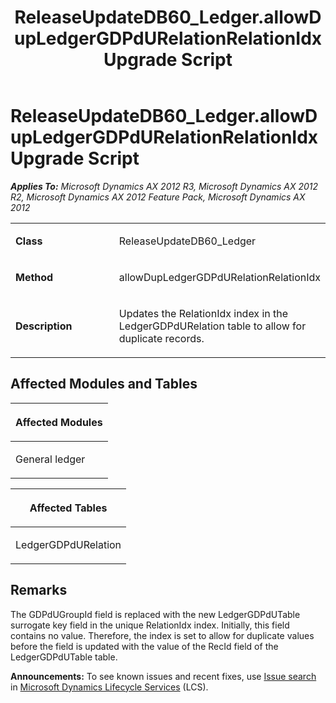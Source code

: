 ﻿---
title: ReleaseUpdateDB60_Ledger.allowDupLedgerGDPdURelationRelationIdx Upgrade Script
TOCTitle: ReleaseUpdateDB60_Ledger.allowDupLedgerGDPdURelationRelationIdx Upgrade Script
ms:assetid: 8a552112-3cf6-06b2-ee37-02f07e663ec7
ms:mtpsurl: https://msdn.microsoft.com/en-us/library/JJ736403(v=AX.60)
ms:contentKeyID: 49709593
ms.date: 05/18/2015
mtps_version: v=AX.60
---

# ReleaseUpdateDB60\_Ledger.allowDupLedgerGDPdURelationRelationIdx Upgrade Script 


_**Applies To:** Microsoft Dynamics AX 2012 R3, Microsoft Dynamics AX 2012 R2, Microsoft Dynamics AX 2012 Feature Pack, Microsoft Dynamics AX 2012_

<table>
<colgroup>
<col style="width: 50%" />
<col style="width: 50%" />
</colgroup>
<tbody>
<tr class="odd">
<td><p><strong>Class</strong></p></td>
<td><p>ReleaseUpdateDB60_Ledger</p></td>
</tr>
<tr class="even">
<td><p><strong>Method</strong></p></td>
<td><p>allowDupLedgerGDPdURelationRelationIdx</p></td>
</tr>
<tr class="odd">
<td><p><strong>Description</strong></p></td>
<td><p>Updates the RelationIdx index in the LedgerGDPdURelation table to allow for duplicate records.</p></td>
</tr>
</tbody>
</table>


## Affected Modules and Tables

<table>
<colgroup>
<col style="width: 100%" />
</colgroup>
<thead>
<tr class="header">
<th><p>Affected Modules</p></th>
</tr>
</thead>
<tbody>
<tr class="odd">
<td><p>General ledger</p></td>
</tr>
</tbody>
</table>


<table>
<colgroup>
<col style="width: 100%" />
</colgroup>
<thead>
<tr class="header">
<th><p>Affected Tables</p></th>
</tr>
</thead>
<tbody>
<tr class="odd">
<td><p>LedgerGDPdURelation</p></td>
</tr>
</tbody>
</table>


## Remarks

The GDPdUGroupId field is replaced with the new LedgerGDPdUTable surrogate key field in the unique RelationIdx index. Initially, this field contains no value. Therefore, the index is set to allow for duplicate values before the field is updated with the value of the RecId field of the LedgerGDPdUTable table.

  
**Announcements:** To see known issues and recent fixes, use [Issue search](http://go.microsoft.com/fwlink/?linkid=389258) in [Microsoft Dynamics Lifecycle Services](http://go.microsoft.com/fwlink/?linkid=306505) (LCS).

